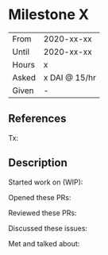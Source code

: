 # Milestone X

|       |               |
| ----- | ------------- |
| From  | 2020-xx-xx    |
| Until | 2020-xx-xx    |
| Hours | x             |
| Asked | x DAI @ 15/hr |
| Given | -             |

## References

Tx:

## Description

Started work on (WIP):

Opened these PRs:

Reviewed these PRs:

Discussed these issues:

Met and talked about:
